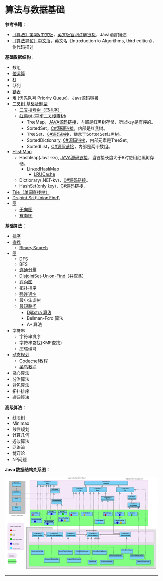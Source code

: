# 算法与数据基础

**参考书籍**：

 - [《算法》第4版中文版](https://item.jd.com/11098789.html)，[英文版官网讲解链接](http://algs4.cs.princeton.edu/home/)，Java语言描述
 - [《算法导论》中文版](https://item.jd.com/11144230.html)，英文名《Introduction to Algorithms, third edition》，伪代码描述

**基础数据结构**：

 - 数组
 - [位运算](http://blog.csdn.net/cuit/article/details/78665808)
 - [栈](http://blog.csdn.net/cuit/article/details/78389400)
 - 队列
 - [链表](http://blog.csdn.net/cuit/article/details/78374569)
 - [堆 (优先队列 Priority Queue)](http://blog.csdn.net/cuit/article/details/78410039)，[Java源码链接](http://grepcode.com/file/repository.grepcode.com/java/root/jdk/openjdk/8u40-b25/java/util/PriorityQueue.java#PriorityQueue)
 - [二叉树 基础及题型](http://blog.csdn.net/cuit/article/details/78639583)
	 - [二叉搜索树（已排序）](http://blog.csdn.net/cuit/article/details/78430508)
   	 - [红黑树 (平衡二叉搜索树)](http://blog.csdn.net/cuit/article/details/78430639) 
	   	 - TreeMap，[JAVA源码链接](http://grepcode.com/file/repository.grepcode.com/java/root/jdk/openjdk/8u40-b25/java/util/TreeMap.java#TreeMap)，内部是红黑树存储，所以key是有序的。
	   	 - SortedSet，[C#源码链接](https://github.com/dotnet/corefx/blob/master/src/System.Collections/src/System/Collections/Generic/SortedSet.cs)，内部是红黑树。
	   	 - TreeSet，[C#源码链接](http://referencesource.microsoft.com/#System/compmod/system/collections/generic/sorteddictionary.cs,07052c0941912f81)，继承于SortedSet红黑树。
	   	 - SortedDictionary, [C#源码链接](https://github.com/dotnet/corefx/blob/master/src/System.Collections/src/System/Collections/Generic/SortedDictionary.cs)，内部元素是TreeSet。
	   	 - SortedList，[C#源码链接](https://github.com/dotnet/corefx/blob/master/src/System.Collections/src/System/Collections/Generic/SortedList.cs)，内部是两个数组。
 - [HashMap](http://blog.csdn.net/cuit/article/details/78446565)
	 - HashMap(Java-kv), [JAVA源码链接](http://grepcode.com/file/repository.grepcode.com/java/root/jdk/openjdk/8u40-b25/java/util/HashMap.java#HashMap)，当链接长度大于8时使用红黑树存储。
		 - LinkedHashMap
			 - [LRUCache](http://blog.csdn.net/cuit/article/details/78447285)
	 - Dictionary(.NET-kv)，[C#源码链接](http://referencesource.microsoft.com/#mscorlib/system/collections/generic/dictionary.cs,d3599058f8d79be0)。
	 - HashSet(only key)，[C#源码链接](http://referencesource.microsoft.com/#System.Core/System/Collections/Generic/HashSet.cs,2d265edc718b158b)，
 - [Trie（单词查找树）](http://blog.csdn.net/cuit/article/details/78495561)
 - [Disjoint Set(Union Find)](http://blog.csdn.net/cuit/article/details/78633729)
 - [图](http://blog.csdn.net/cuit/article/details/78449007)
	 - [无向图](http://blog.csdn.net/cuit/article/details/78449464)
	 - [有向图](http://blog.csdn.net/cuit/article/details/78474746)

**基础算法**：

 - [排序](http://blog.csdn.net/cuit/article/details/78399258)
 - [查找](http://blog.csdn.net/cuit/article/details/78420808) 
	 - [Binary Search](http://blog.csdn.net/cuit/article/details/78420881)
 - [图](http://blog.csdn.net/cuit/article/details/78449007)
	 - [DFS](http://blog.csdn.net/cuit/article/details/78453419)
	 - [BFS](http://blog.csdn.net/cuit/article/details/78463322) 
	 - [连通分量](http://blog.csdn.net/cuit/article/details/78463464)
	 - [DisjointSet-Union-Find（并查集）](http://blog.csdn.net/cuit/article/details/78633729)
	 - [有向图](http://blog.csdn.net/cuit/article/details/78474746)
	 - [拓扑排序](http://blog.csdn.net/cuit/article/details/78484097)
	 - [强连通性](http://blog.csdn.net/cuit/article/details/78484351)
	 - [最小生成树](http://blog.csdn.net/cuit/article/details/78484777)
	 - [最短路径](http://blog.csdn.net/cuit/article/details/78485414)
		 - [Dijkstra 算法](http://blog.csdn.net/cuit/article/details/78494668)
		 - Bellman-Ford 算法
		 - A* 算法
 - 字符串
	 - 字符串排序
	 - 字符串查找(KMP查找)
	 - 压缩编码
 - [动态规划](http://blog.csdn.net/cuit/article/details/78620381)
 	- [Codechef教程](https://www.codechef.com/wiki/tutorial-dynamic-programming)
	- [菜鸟教程](https://blog.csdn.net/u013309870/article/details/75193592#commentBox)
 - 贪心算法
 - 分治算法
 - 背包算法
 - 拓扑排序
 - 递归算法

**高级算法**：

 - 线段树
 - Minimax
 - 线性规划
 - 计算几何
 - 近似算法
 - 网络流
 - 博弈论
 - NP问题 

**Java 数据结构关系图：**

![Java 数据结构关系图](solution/img/java-ds.png)

--- 


